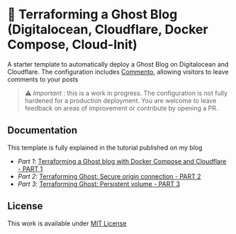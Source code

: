 # 👷 Terraforming a Ghost Blog (Digitalocean, Cloudflare, Docker Compose, Cloud-Init)

A starter template to automatically deploy a Ghost Blog on Digitalocean and Cloudflare. The configuration includes [Commento](https://commento.io/), allowing visitors to leave comments to your posts

>  :warning: *Important* : this is a work in progress. The configuration is not fully hardened for a production deployment. You are welcome to leave feedback on areas of improvement or contribute by opening a PR.
## Documentation

This template is fully explained in the tutorial published on my blog

- *Part 1*: [Terraforming a Ghost blog with Docker Compose and Cloudflare - PART 1](https://www.paolotagliaferri.com/ghost-blog-with-terraform-and-docker-compose-digitalocean-cloudflare/)
- *Part 2*: [Terraforming Ghost: Secure origin connection - PART 2](https://www.paolotagliaferri.com/ghost-blog-with-terraform-and-docker-compose-digitalocean-cloudflare-part-2-secure-origin-connection/)
- *Part 3*: [Terraforming Ghost: Persistent volume - PART 3](https://www.paolotagliaferri.com)

## License
This work is available under [MIT License](https://github.com/Vortexmind/terraforming-ghost/blob/main/LICENSE)
